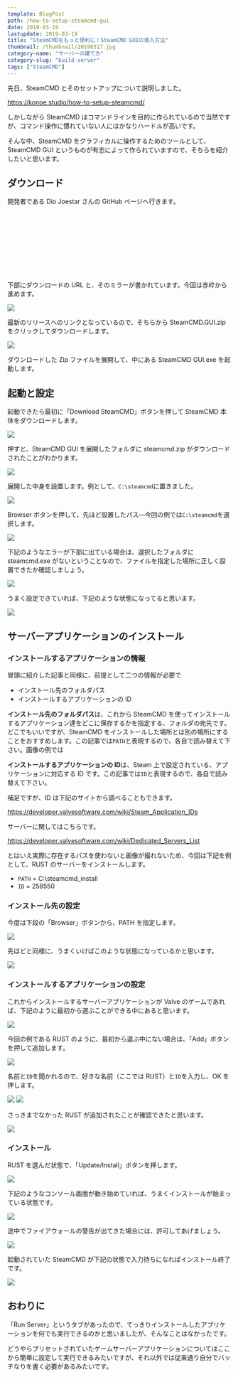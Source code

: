 ```yaml
---
template: BlogPost
path: /how-to-setup-steamcmd-gui
date: 2019-03-19
lastupdate: 2019-03-19
title: "SteamCMDをもっと便利に！SteamCMD GUIの導入方法"
thumbnail: /thumbnail/20190317.jpg
category-name: "サーバーの建て方"
category-slug: "build-server"
tags: ["SteamCMD"]
---
```


先日、SteamCMD とそのセットアップについて説明しました。

https://konoe.studio/how-to-setup-steamcmd/

しかしながら SteamCMD はコマンドラインを目的に作られているので当然ですが、コマンド操作に慣れていない人にはかなりハードルが高いです。

そんな中、SteamCMD をグラフィカルに操作するためのツールとして、SteamCMD GUI というものが有志によって作られていますので、そちらを紹介したいと思います。

## ダウンロード

開発者である Dio Joestar さんの GitHub ページへ行きます。

<div class="iframely-embed"><div class="iframely-responsive" style="height: 140px; padding-bottom: 0;"><a href="https://github.com/DioJoestar/SteamCMD-GUI" data-iframely-url="//cdn.iframe.ly/aXiRYwg?omit_script=1"></a></div></div>

下部にダウンロードの URL と、そのミラーが書かれています。今回は赤枠から進めます。

![](SteamCMD-GUI01.png)

最新のリリースへのリンクとなっているので、そちらから SteamCMD.GUI.zip をクリックしてダウンロードします。

![](SteamCMD-GUI02.png)

ダウンロードした Zip ファイルを展開して、中にある SteamCMD GUI.exe を起動します。

## 起動と設定

起動できたら最初に「Download SteamCMD」ボタンを押して SteamCMD 本体をダウンロードします。

![](SteamCMD-GUI03.png)

押すと、SteamCMD GUI を展開したフォルダに steamcmd.zip がダウンロードされたことがわかります。

![](SteamCMD-GUI04.png)

展開した中身を設置します。例として、`C:\steamcmd`に置きました。

![](SteamCMD-GUI05.png)

Browser ボタンを押して、先ほど設置したパス―今回の例では`C:\steamcmd`を選択します。

![](SteamCMD-GUI06.png)

下記のようなエラーが下部に出ている場合は、選択したフォルダに steamcmd.exe がないということなので、ファイルを指定した場所に正しく設置できたか確認しましょう。

![](SteamCMD-GUI07.png)

うまく設定できていれば、下記のような状態になってると思います。

![](SteamCMD-GUI08.png)

## サーバーアプリケーションのインストール

### インストールするアプリケーションの情報

冒頭に紹介した記事と同様に、前提として二つの情報が必要で

- インストール先のフォルダパス
- インストールするアプリケーションの ID

**インストール先のフォルダパス**は、これから SteamCMD を使ってインストールするアプリケーション達をどこに保存するかを指定する、フォルダの宛先です。どこでもいいですが、SteamCMD をインストールした場所とは別の場所にすることをおすすめします。この記事では`PATH`と表現するので、各自で読み替えて下さい。画像の例では

**インストールするアプリケーションの ID**は、Steam 上で設定されている、アプリケーションに対応する ID です。この記事では`ID`と表現するので、各自で読み替えて下さい。

補足ですが、ID は下記のサイトから調べることもできます。

https://developer.valvesoftware.com/wiki/Steam_Application_IDs

サーバーに関してはこちらです。

https://developer.valvesoftware.com/wiki/Dedicated_Servers_List

とはいえ実際に存在するパスを使わないと画像が撮れないため、今回は下記を例として、RUST のサーバーをインストールします。

- `PATH` = C:\steamcmd_install
- `ID` = 258550

### インストール先の設定

今度は下段の「Browser」ボタンから、PATH を指定します。

![](SteamCMD-GUI09.png)

先ほどと同様に、うまくいけばこのような状態になっているかと思います。

![](SteamCMD-GUI10.png)

### インストールするアプリケーションの設定

これからインストールするサーバーアプリケーションが Valve のゲームであれば、下記のように最初から選ぶことができる中にあると思います。

![](SteamCMD-GUI11.png)

今回の例である RUST のように、最初から選ぶ中にない場合は、「Add」ボタンを押して追加します。

![](SteamCMD-GUI12.png)

名前と`ID`を聞かれるので、好きな名前（ここでは RUST）と`ID`を入力し、OK を押します。

![](SteamCMD-GUI13.png)
![](SteamCMD-GUI14.png)

さっきまでなかった RUST が追加されたことが確認できたと思います。

![](SteamCMD-GUI15.png)

### インストール

RUST を選んだ状態で、「Update/Install」ボタンを押します。

![](SteamCMD-GUI16.png)

下記のようなコンソール画面が動き始めていれば、うまくインストールが始まっている状態です。

![](SteamCMD-GUI17.png)

途中でファイアウォールの警告が出てきた場合には、許可してあげましょう。

![](SteamCMD-GUI18.png)

起動されていた SteamCMD が下記の状態で入力待ちになればインストール終了です。

![](SteamCMD-GUI19.png)

## おわりに

「Run Server」というタブがあったので、てっきりインストールしたアプリケーションを何でも実行できるのかと思いましたが、そんなことはなかったです。

どうやらプリセットされていたゲームサーバーアプリケーションについてはここから簡単に設定して実行できるみたいですが、それ以外では従来通り自分でバッチなりを書く必要があるみたいです。
